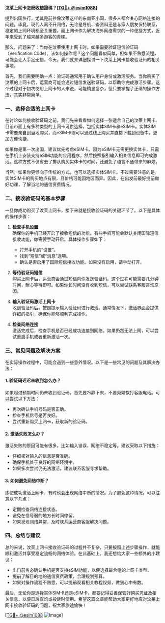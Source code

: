 **汶莱上网卡怎麽收驗證碼？[[TG💪+ @esim1088](https://t.me/s/esim1088)]**

提到出国旅行，尤其是前往像汶莱这样的东南亚小国，很多人都会关心网络连接的问题。毕竟，现代人离不开网络，无论是导航、查资料还是与家人朋友保持联系，稳定的上网环境都至关重要。而上网卡作为解决海外网络需求的一种便捷方式，近年来受到了越来越多游客的青睐。

那么，问题来了：当你在汶莱使用上网卡时，如果需要验证短信验证码（Verification Code），该如何操作呢？这个问题看似简单，但如果不熟悉流程，可能会让人手足无措。今天，我们就来详细探讨一下汶莱上网卡接收验证码的相关事项。

首先，我们需要明确一点：验证码通常用于确认用户身份或激活服务。当你购买了汶莱的上网卡后，运营商可能会通过短信发送验证码，以帮助你完成激活步骤。这个过程对于初次使用上网卡的人来说，可能稍显复杂，但只要掌握了正确的操作方法，其实非常简单。

### 一、选择合适的上网卡

在讨论如何接收验证码之前，我们先来看看如何选择一张适合自己的汶莱上网卡。目前市面上有多种类型的上网卡可供选择，包括实体SIM卡和eSIM卡。实体SIM卡需要亲自到当地购买，而eSIM卡则可以通过线上购买并直接下载到设备中，更加方便快捷。

如果你是第一次出国，建议优先考虑eSIM卡。因为eSIM卡无需更换实体卡，只需在手机上安装支持eSIM功能的应用程序，然后按照指引输入相关信息即可完成激活。这种方式不仅省去了排队购买实体卡的时间，还避免了语言不通带来的麻烦。

当然，如果你更倾向于传统的方式，也可以选择实体SIM卡。不过需要注意的是，实体SIM卡的购买地点有限，且价格可能因地区而异。因此，在出发前最好提前做好功课，了解当地的通信资费情况。

### 二、接收验证码的基本步骤

一旦你成功购买了汶莱上网卡，接下来就是接收验证码的关键环节了。以下是具体的操作步骤：

1. **检查手机设置**  
   确保你的手机已经开启了接收短信的功能。有些手机可能会默认关闭国际短信接收功能，你需要手动开启。具体操作步骤如下：
   - 打开手机的“设置”。
   - 找到“短信”或“消息”选项。
   - 确认是否启用了国际短信接收功能。如果没有启用，请手动打开。

2. **等待验证码短信**  
   购买上网卡后，运营商会通过短信向你发送验证码。这个过程可能需要几分钟时间，耐心等待即可。如果你长时间没有收到短信，可以尝试联系客服咨询原因。

3. **输入验证码激活上网卡**  
   收到验证码后，按照提示输入验证码进行激活。通常情况下，激活界面会提供详细的指引，确保你能够顺利完成操作。

4. **检查网络连接**  
   激活完成后，检查手机是否已经成功连接到网络。如果仍然无法上网，可以尝试重启手机或者重新激活一次。

### 三、常见问题及解决方案

在实际操作过程中，可能会遇到一些意外情况。以下是一些常见的问题及其解决办法：

#### 1. 验证码迟迟未收到怎么办？
如果超过预期时间仍未收到验证码，首先要冷静下来，不要频繁拨打客服电话。可以尝试以下方法：
- 再次确认手机号码是否正确。
- 检查手机信号是否良好。
- 尝试重新购买上网卡，获取新的验证码。

#### 2. 激活失败怎么办？
激活失败的原因可能有很多，比如输入错误、网络不稳定等。建议采取以下措施：
- 仔细核对输入的信息是否准确。
- 确保手机处于良好的网络环境中。
- 如果多次尝试仍无法激活，建议联系客服寻求帮助。

#### 3. 如何避免网络中断？
即使成功激活上网卡，有时也会出现网络中断的情况。为了避免这种情况，可以注意以下几点：
- 定期检查网络连接状态。
- 避免在信号弱的地方长时间停留。
- 如果发现网络异常，及时联系运营商客服解决问题。

### 四、总结与建议

总的来说，汶莱上网卡接收验证码的过程并不复杂，只要按照上述步骤操作，就能顺利激活并享受稳定流畅的网络体验。在此基础上，我还想给大家一些额外的小建议：

- 出门前务必确认手机是否支持eSIM功能，以便选择最合适的上网卡类型。
- 提前了解目的地的通信资费政策，合理规划预算。
- 如果对操作流程不熟悉，可以提前观看相关教程视频，做到心中有数。

最后，无论你是选择实体SIM卡还是eSIM卡，都要记得妥善保管好购买凭证及相关信息，以便日后查询或投诉时使用。希望这篇文章能帮助大家更好地应对汶莱上网卡接收验证码的问题，祝大家旅途愉快！

[[TG💪+ @esim1088](https://t.me/s/esim1088) ![Image](https://i.postimg.cc/4NQfJmqS/Snipaste-2025-05-13-00-14-12.png)]
